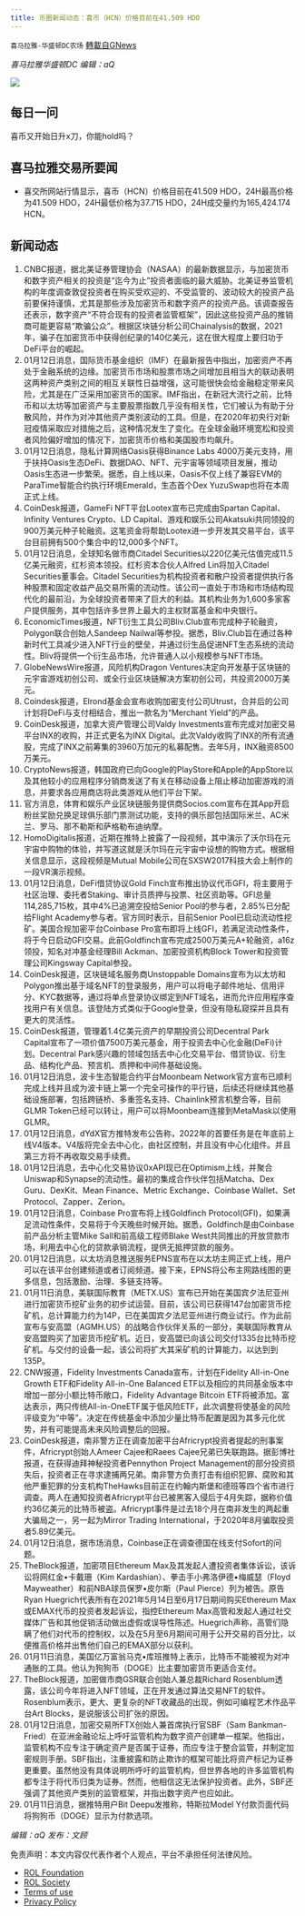 ```yaml
---
title: 币圈新闻动态：喜币（HCN）价格目前在41.509 HDO
---
```

`喜马拉雅-华盛顿DC农场` [轉載自GNews](https://gnews.org/zh-hans/1849827/)

*喜马拉雅华盛顿DC 编辑：aQ*

![](http://himalayawashingtondc.org/wp-content/uploads/2021/07/ScreenShot-2021-07-31-at-16.20.22@2x.png)



## 每日一问





喜币又开始日升x刀，你能hold吗？





## 喜马拉雅交易所要闻





- 喜交所网站行情显示，喜币（HCN）价格目前在41.509 HDO，24H最高价格为41.509 HDO，24H最低价格为37.715 HDO，24H成交量约为165,424.174 HCN。






## 新闻动态





1. CNBC报道，据北美证券管理协会（NASAA）的最新数据显示，与加密货币和数字资产相关的投资是“迄今为止”投资者面临的最大威胁。北美证券监管机构的年度调查敦促投资者在购买受欢迎的、不受监管的、波动较大的投资产品前要保持谨慎，尤其是那些涉及加密货币和数字资产的投资产品。该调查报告还表示，数字资产“不符合现有的投资者监管框架”，因此这些投资产品的推销商可能更容易“欺骗公众”。根据区块链分析公司Chainalysis的数据，2021年，骗子在加密货币中获得创纪录的140亿美元，这在很大程度上要归功于DeFi平台的崛起。
2. 01月12日消息，国际货币基金组织（IMF）在最新报告中指出，加密资产不再处于金融系统的边缘。加密货币市场和股票市场之间增加且相当大的联动表明这两种资产类别之间的相互关联性日益增强，这可能很快会给金融稳定带来风险，尤其是在广泛采用加密货币的国家。IMF指出，在新冠大流行之前，比特币和以太坊等加密资产与主要股票指数几乎没有相关性，它们被认为有助于分散风险，并作为对冲其他资产类别波动的工具。但是，在2020年初央行对新冠疫情采取应对措施之后，这种情况发生了变化。在全球金融环境宽松和投资者风险偏好增加的情况下，加密货币价格和美国股市均飙升。
3. 01月12日消息，隐私计算网络Oasis获得Binance Labs 4000万美元支持，用于扶持Oasis生态DeFi、数据DAO、NFT、元宇宙等领域项目发展，推动Oasis生态进一步繁荣。据悉，自上线以来，Oasis不仅上线了兼容EVM的ParaTime智能合约执行环境Emerald，生态首个Dex YuzuSwap也将在本周正式上线。
4. CoinDesk报道，GameFi NFT平台Lootex宣布已完成由Spartan Capital、Infinity Ventures Crypto、LD Capital、游戏和娱乐公司Akatsuki共同领投的900万美元种子轮融资。这笔资金将帮助Lootex进一步开发其交易平台，该平台目前拥有500个集合中的12,000多个NFT。
5. 01月12日消息，全球知名做市商Citadel Securities以220亿美元估值完成11.5亿美元融资，红杉资本领投。红杉资本合伙人Alfred Lin将加入Citadel Securities董事会。Citadel Securities为机构投资者和散户投资者提供执行各种股票和固定收益产品交易所需的流动性。该公司一直处于市场和市场结构现代化的最前沿，为全球投资者带来了巨大的利益。其机构业务为1,600多家客户提供服务，其中包括许多世界上最大的主权财富基金和中央银行。
6. EconomicTimes报道，NFT衍生工具公司Bliv.Club宣布完成种子轮融资，Polygon联合创始人Sandeep Nailwal等参投。据悉，Bliv.Club旨在通过各种新时代工具减少进入NFT行业的壁垒，并通过衍生品促进NFT生态系统的流动性。Bliv将提供一个衍生品市场，允许普通人以小规模参与NFT市场。
7. GlobeNewsWire报道，风险机构Dragon Ventures决定向开发基于区块链的元宇宙游戏初创公司、或全行业区块链解决方案初创公司，共投资2000万美元。
8. Coindesk报道，Elrond基金会宣布收购加密支付公司Utrust，合并后的公司计划将DeFi与支付相结合，推出一款名为“Merchant Yield”的产品。
9. CoinDesk报道，加拿大资产管理公司Valdy Investments宣布完成对加密交易平台INX的收购，并正式更名为INX Digital。此次Valdy收购了INX的所有流通股，完成了INX之前筹集的3960万加元的私募配售。去年5月，INX融资8500万美元。
10. CryptoNews报道，韩国政府已向Google的PlayStore和Apple的AppStore以及其他较小的应用程序分销商发送了有关在移动设备上阻止移动加密游戏的消息，并要求各应用商店将此类游戏从他们平台下架。
11. 官方消息，体育和娱乐产业区块链服务提供商Socios.com宣布在其App开启粉丝奖励兑换足球俱乐部门票测试功能，支持的俱乐部包括国际米兰、AC米兰、罗马、那不勒斯和萨格勒布迪纳摩。
12. HomoDigitalis报道，近期在推特上披露了一段视频，其中演示了沃尔玛在元宇宙中购物的体验，并写道这就是沃尔玛在元宇宙中设想的购物方式。根据相关信息显示，这段视频是Mutual Mobile公司在SXSW2017科技大会上制作的一段VR演示视频。
13. 01月12日消息，DeFi借贷协议Gold Finch宣布推出协议代币GFI，将主要用于社区治理、委托者Staking、审计员质押与投票、社区资助等。GFI总量114,285,715枚，其中4%已追溯空投给Senior Pool的参与者，2.85%已分配给Flight Academy参与者。官方同时表示，目前Senior Pool已启动流动性挖矿。美国合规加密平台Coinbase Pro宣布即将上线GFI，若满足流动性条件，将于今日启动GFI交易。此前Goldfinch宣布完成2500万美元A+轮融资，a16z领投，知名对冲基金经理Bill Ackman、加密投资机构Block Tower和投资管理公司Kingsway Capital参投。
14. CoinDesk报道，区块链域名服务商Unstoppable Domains宣布为以太坊和Polygon推出基于域名NFT的登录服务，用户可以将电子邮件地址、信用评分、KYC数据等，通过将单点登录协议绑定到NFT域名，进而允许应用程序查找用户有关信息。该登陆方式类似于Google登录，但没有隐私窥探并且具有更大的灵活性。
15. CoinDesk报道，管理着1.4亿美元资产的早期投资公司Decentral Park Capital宣布了一项价值7500万美元基金，用于投资去中心化金融(DeFi)计划。Decentral Park感兴趣的领域包括去中心化交易平台、借贷协议、衍生品、结构化产品、预言机、质押和中间件基础设施。
16. 01月12日消息，波卡生态智能合约平台Moonbeam Network官方宣布已顺利完成上线并且成为波卡链上第一个完全可操作的平行链，后续还将继续其他基础设施部署，包括跨链桥、多重签名支持、Chainlink预言机整合等，目前GLMR Token已经可以转让，用户可以将Moonbeam连接到MetaMask以使用GLMR。
17. 01月12日消息，dYdX官方推特发布公告称，2022年的首要任务是在年底前上线V4版本。V4版将完全去中心化，由社区控制，并且没有中心化组件。并且第三方将不再收取交易手续费。
18. 01月12日消息，去中心化交易协议0xAPI现已在Optimism上线，并聚合Uniswap和Synapse的流动性。最初的集成合作伙伴包括Matcha、Dex Guru、DexKit、Mean Finance、Metric Exchange、Coinbase Wallet、Set Protocol、Zapper、Zerion。
19. 01月12日消息，Coinbase Pro宣布将上线Goldfinch Protocol(GFI)，如果满足流动性条件，交易将于今天晚些时候开始。据悉，Goldfinch是由Coinbase前产品分析主管Mike Sall和前高级工程师Blake West共同推出的开放贷款市场，利用去中心化的贷款承销流程，提供无抵押贷款的服务。
20. 01月12日消息，以太坊消息推送服务EPNS宣布在以太坊主网正式上线，用户可以在该平台创建频道或者订阅频道。接下来，EPNS将公布主网路线图的更多信息，包括激励、治理、多链支持等。
21. 01月11日消息，美联国际教育（METX.US）宣布已开始在美国宾夕法尼亚州进行加密货币挖矿业务的初步试运营。目前，该公司已获得147台加密货币挖矿机，总计算能力约为14P，已在美国宾夕法尼亚州进行商业试行。作为此前宣布与安高盟（AGMH.US）的战略合作伙伴关系的一部分，美联国际教育从安高盟购买了加密货币挖矿机。近日，安高盟已向该公司交付1335台比特币挖矿机。与交付的设备一起，该公司将扩大其采矿机的计算能力，以达到到135P。
22. CNW报道，Fidelity Investments Canada宣布，计划在Fidelity All-in-One Growth ETF和Fidelity All-in-One Balanced ETF以及相应的共同基金版本中增加一部分小额比特币敞口，Fidelity Advantage Bitcoin ETF将被添加。富达表示，两只传统All-in-OneETF属于低风险ETF，此次调整将使基金的风险评级变为“中等”。决定在传统基金中添加少量比特币配置是因为其多元化优势，并有可能提高未来风险调整后的回报。
23. CoinDesk报道，南非警方正在调查加密平台Africrypt投资者提起的刑事案件，Africrypt创始人Ameer Cajee和Raees Cajee兄弟已失联跑路。据彭博社报道，在获得迪拜神秘投资者Pennython Project Management的部分投资损失后，投资者正在寻求逮捕两兄弟。南非警方负责打击有组织犯罪、腐败和其他严重犯罪的分支机构TheHawks目前正在约翰内斯堡和德班等四个省市进行调查。两人在通知投资者Africrypt平台已被黑客入侵后于4月失踪，据称价值约36亿美元的比特币被盗。Africrypt事件是过去18个月在南非发生的两起重大骗局之一，另一起为Mirror Trading International，于2020年8月骗取投资者5.89亿美元。
24. 01月12日消息，据市场消息，Coinbase正在调查德国在线支付Sofort的问题。
25. TheBlock报道，加密项目Ethereum Max及其发起人遭投资者集体诉讼，该诉讼将网红金•卡戴珊（Kim Kardashian）、拳击手小弗洛伊德•梅威瑟（Floyd Mayweather）和前NBA球员保罗•皮尔斯（Paul Pierce）列为被告。原告Ryan Huegrich代表所有在2021年5月14日至6月17日期间购买Ethereum Max或EMAX代币的投资者发起诉讼，指控Ethereum Max高管和发起人通过社交媒体广告和其他促销活动做出虚假或误导性陈述。Huegrich声称，高管们隐瞒了他们对代币的控制权，以及在5月至6月期间可用于公开交易的百分比，以便推高价格并出售他们自己的EMAX部分以获利。
26. 01月11日消息，美国亿万富翁马克•库班推特上表示，比特币不能被视为对冲通胀的工具。他认为狗狗币（DOGE）比主要加密货币更适合支付。
27. TheBlock报道，加密做市商GSR联合创始人兼总裁Richard Rosenblum透露，该公司今年将进入NFT领域，正在开发通过算法交易NFT的软件。Rosenblum表示，更大、更复杂的NFT收藏品的出现，例如可编程艺术作品平台Art Blocks，是说服该公司扩张的原因。
28. 01月12日消息，加密交易所FTX创始人兼首席执行官SBF（Sam Bankman-Fried）在亚洲金融论坛上呼吁监管机构为数字资产创建单一框架。他指出，监管机构不应专注于确定资产是否属于证券，而应专注于整合监管，并制定加密规则手册。SBF指出，注重披露和防止欺诈的框架可能比将资产标记为证券更重要。虽然他没有具体说明所呼吁的监管机构，但世界各地的许多监管机构都专注于将代币归类为证券。然而，他相信这无法保护投资者。此外，SBF还强调了其他资产类别的监管框架，并指出数字资产也应如此。
29. 01月11日消息，据推特用户Bit Deepu发推称，特斯拉Model Y付款页面代码将狗狗币（DOGE）显示为付款选项。





*编辑：aQ
发布：文顾*


 
 

免责声明：本文内容仅代表作者个人观点，平台不承担任何法律风险。

- [ROL Foundation](https://rolfoundation.org/)
- [ROL Society](https://rolsociety.org/)
- [Terms of use](https://gnews.org/terms-of-use-3/)
- [Privacy Policy](https://gnews.org/privacy-policy/)
